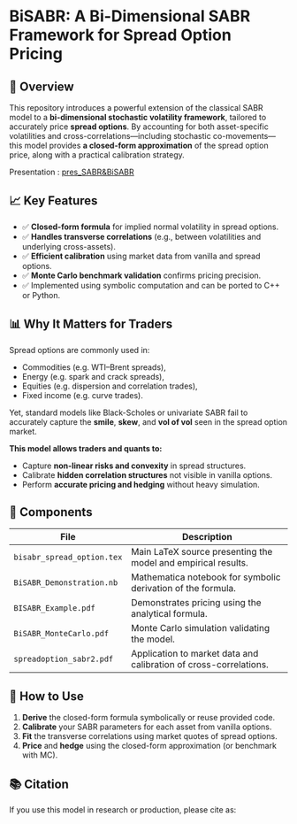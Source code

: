 # BiSABR: A Bi-Dimensional SABR Framework for Spread Option Pricing

## 🧠 Overview

This repository introduces a powerful extension of the classical SABR model to a **bi-dimensional stochastic volatility framework**, tailored to accurately price **spread options**. By accounting for both asset-specific volatilities and cross-correlations—including stochastic co-movements—this model provides **a closed-form approximation** of the spread option price, along with a practical calibration strategy.

Presentation : [pres_SABR&BiSABR](./pdf/pres_SABR&BiSABR.pdf)

## 📈 Key Features

- ✅ **Closed-form formula** for implied normal volatility in spread options.
- ✅ **Handles transverse correlations** (e.g., between volatilities and underlying cross-assets).
- ✅ **Efficient calibration** using market data from vanilla and spread options.
- ✅ **Monte Carlo benchmark validation** confirms pricing precision.
- ✅ Implemented using symbolic computation and can be ported to C++ or Python.

## 📊 Why It Matters for Traders

Spread options are commonly used in:

- Commodities (e.g. WTI–Brent spreads),
- Energy (e.g. spark and crack spreads),
- Equities (e.g. dispersion and correlation trades),
- Fixed income (e.g. curve trades).

Yet, standard models like Black-Scholes or univariate SABR fail to accurately capture the **smile**, **skew**, and **vol of vol** seen in the spread option market.

**This model allows traders and quants to:**
- Capture **non-linear risks and convexity** in spread structures.
- Calibrate **hidden correlation structures** not visible in vanilla options.
- Perform **accurate pricing and hedging** without heavy simulation.

## 🧪 Components

| File | Description |
|------|-------------|
| `bisabr_spread_option.tex` | Main LaTeX source presenting the model and empirical results. |
| `BiSABR_Demonstration.nb` | Mathematica notebook for symbolic derivation of the formula. |
| `BISABR_Example.pdf` | Demonstrates pricing using the analytical formula. |
| `BiSABR_MonteCarlo.pdf` | Monte Carlo simulation validating the model. |
| `spreadoption_sabr2.pdf` | Application to market data and calibration of cross-correlations. |

## 🔧 How to Use

1. **Derive** the closed-form formula symbolically or reuse provided code.
2. **Calibrate** your SABR parameters for each asset from vanilla options.
3. **Fit** the transverse correlations using market quotes of spread options.
4. **Price** and **hedge** using the closed-form approximation (or benchmark with MC).

## 📚 Citation

If you use this model in research or production, please cite as:

